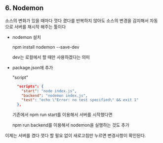 ## 6. Nodemon 



소스의 변화가 있을 때마다 껏다 켰다를 반복하지 않아도 소스의 변경을 감지해서 자동으로 서버를 재시작 해주는 툴이다



- nodemon 설치

  npm install nodemon --save-dev

  

  dev는 로컬에서 할 때만 사용하겠다는 의미

- package.json에 추가

  "script"

  ```json
    "scripts": {
      "start": "node index.js",
      "backend": "nodemon index.js",
      "test": "echo \"Error: no test specified\" && exit 1"
    },
  ```

  기존에서 npm run start를 이용해서 서버를 시작했다면

  npm run backend를 이용해서 nodemon을 실행하는 것도 추가



이제는 서버를 켰다 껏다 할 필요 없이 새로고침만 누르면 변경사항이 확인된다.


